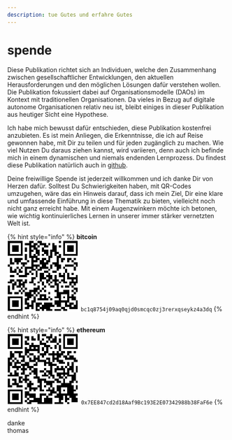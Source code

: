 ```yaml
---
description: tue Gutes und erfahre Gutes
---
```


# spende

Diese Publikation richtet sich an Individuen, welche den Zusammenhang zwischen gesellschaftlicher Entwicklungen, den aktuellen Herausforderungen und den möglichen Lösungen dafür verstehen wollen. Die Publikation fokussiert dabei auf Organisationsmodelle (DAOs) im Kontext mit traditionellen Organisationen. Da vieles in Bezug auf digitale autonome Organisationen relativ neu ist, bleibt einiges in dieser Publikation aus heutiger Sicht eine Hypothese.&#x20;

Ich habe mich bewusst dafür entschieden, diese Publikation kostenfrei anzubieten. Es ist mein Anliegen, die Erkenntnisse, die ich auf Reise gewonnen habe, mit Dir zu teilen und für jeden zugänglich zu machen. Wie viel Nutzen Du daraus ziehen kannst, wird variieren, denn auch ich befinde mich in einem dynamischen und niemals endenden Lernprozess. Du findest diese Publikation natürlich auch in [github](https://github.com/DAOminds/book).

Deine freiwillige Spende ist jederzeit willkommen und ich danke Dir von Herzen dafür. Solltest Du Schwierigkeiten haben, mit QR-Codes umzugehen, wäre das ein Hinweis darauf, dass ich mein Ziel, Dir eine klare und umfassende Einführung in diese Thematik zu bieten, vielleicht noch nicht ganz erreicht habe. Mit einem Augenzwinkern möchte ich betonen, wie wichtig kontinuierliches Lernen in unserer immer stärker vernetzten Welt ist.



{% hint style="info" %}
**bitcoin**\
![](<.gitbook/assets/Screenshot 2023-07-12 at 10.21.24 (1).png>) `bc1q8754j09aq0qjd0smcqc0zj3rerxqseykz4a3dq`
{% endhint %}

{% hint style="info" %}
**ethereum**\
![](<.gitbook/assets/Screenshot 2023-07-12 at 10.20.22 (2).png>) `0x7EE847cd2d18Aaf9Bc193E2E07342988b38FaF6e`
{% endhint %}



danke\
thomas
